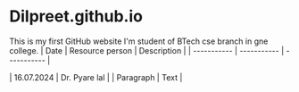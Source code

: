 # Dilpreet.github.io
This is my first GitHub website
I'm student of BTech cse branch in gne college.
| Date | Resource person | Description |
| ----------- | ----------- | ----------- |

| 16.07.2024 | Dr. Pyare lal |
| Paragraph | Text |